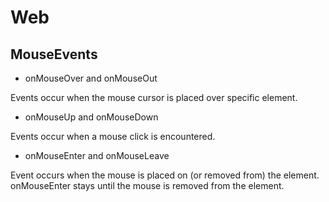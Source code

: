 # Web

## MouseEvents

- onMouseOver and onMouseOut

Events occur when the mouse cursor is placed over specific element.

- onMouseUp and onMouseDown

Events occur when a mouse click is encountered.

- onMouseEnter and onMouseLeave

Event occurs when the mouse is placed on (or removed from) the element. onMouseEnter stays until the mouse is removed from the element.
